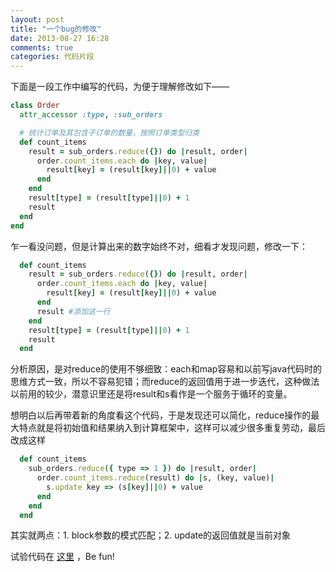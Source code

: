 ```yaml
---
layout: post
title: "一个bug的修改"
date: 2013-08-27 16:28
comments: true
categories: 代码片段
---
```


下面是一段工作中编写的代码，为便于理解修改如下——

```ruby
class Order
  attr_accessor :type, :sub_orders

  # 统计订单及其包含子订单的数量，按照订单类型归类
  def count_items
    result = sub_orders.reduce({}) do |result, order|
      order.count_items.each do |key, value|
        result[key] = (result[key]||0) + value
      end
    end
    result[type] = (result[type]||0) + 1
    result
  end
end
```

乍一看没问题，但是计算出来的数字始终不对，细看才发现问题，修改一下：

```ruby
  def count_items
    result = sub_orders.reduce({}) do |result, order|
      order.count_items.each do |key, value|
        result[key] = (result[key]||0) + value
      end
      result #添加这一行
    end
    result[type] = (result[type]||0) + 1
    result
  end
```

分析原因，是对reduce的使用不够细致：each和map容易和以前写java代码时的思维方式一致，所以不容易犯错；而reduce的返回值用于进一步迭代，这种做法以前用的较少，潜意识里还是将result和s看作是一个服务于循环的变量。

想明白以后再带着新的角度看这个代码，于是发现还可以简化，reduce操作的最大特点就是将初始值和结果纳入到计算框架中，这样可以减少很多重复劳动，最后改成这样

```ruby
  def count_items
    sub_orders.reduce({ type => 1 }) do |result, order|
      order.count_items.reduce(result) do |s, (key, value)|
        s.update key => (s[key]||0) + value
      end
    end
  end
```

其实就两点：1. block参数的模式匹配；2. update的返回值就是当前对象

试验代码在 [这里](https://gist.github.com/fsword/6353526) ，Be fun!

